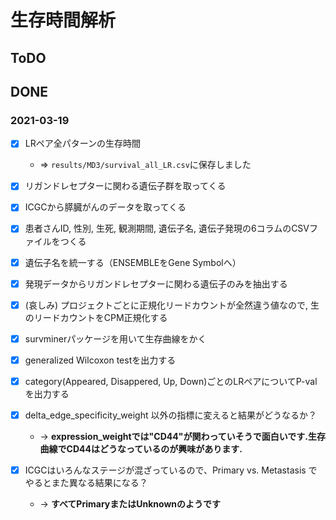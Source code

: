 # 生存時間解析

## ToDO

## DONE

### 2021-03-19
+ [x] LRペア全パターンの生存時間
  + => `results/MD3/survival_all_LR.csv`に保存しました

+ [x] リガンドレセプターに関わる遺伝子群を取ってくる
+ [x] ICGCから膵臓がんのデータを取ってくる
+ [x] 患者さんID, 性別, 生死, 観測期間, 遺伝子名, 遺伝子発現の6コラムのCSVファイルをつくる
+ [x] 遺伝子名を統一する（ENSEMBLEをGene Symbolへ）
+ [x] 発現データからリガンドレセプターに関わる遺伝子のみを抽出する
+ [x] (哀しみ) プロジェクトごとに正規化リードカウントが全然違う値なので, 生のリードカウントをCPM正規化する
+ [x] survminerパッケージを用いて生存曲線をかく
+ [x]  generalized Wilcoxon testを出力する
+ [x]  category(Appeared, Disappered, Up, Down)ごとのLRペアについてP-valを出力する
+ [x] delta_edge_specificity_weight 以外の指標に変えると結果がどうなるか？
  + -> **expression_weightでは"CD44"が関わっていそうで面白いです.生存曲線でCD44はどうなっているのが興味があります.**
+ [x] ICGCはいろんなステージが混ざっているので、Primary vs. Metastasis でやるとまた異なる結果になる？
  + -> **すべてPrimaryまたはUnknownのようです**
